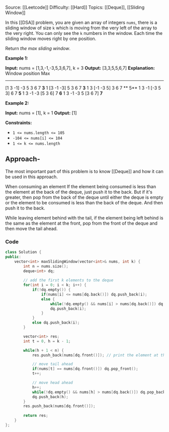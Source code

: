 Source: [[Leetcode]]
Difficulty: [[Hard]]
Topics: [[Deque]], [[Sliding Window]]

In this [[DSA]] problem, you are given an array of integers `nums`, there is a sliding window of size `k` which is moving from the very left of the array to the very right. You can only see the `k` numbers in the window. Each time the sliding window moves right by one position.

Return _the max sliding window_.

**Example 1:**

**Input:** nums = [1,3,-1,-3,5,3,6,7], k = 3
**Output:** [3,3,5,5,6,7]
**Explanation:** 
Window position                Max
---------------               -----
[1  3  -1] -3  5  3  6  7       **3**
 1 [3  -1  -3] 5  3  6  7       **3**
 1  3 [-1  -3  5] 3  6  7      ** 5**
 1  3  -1 [-3  5  3] 6  7       **5**
 1  3  -1  -3 [5  3  6] 7       **6**
 1  3  -1  -3  5 [3  6  7]      **7**

**Example 2:**

**Input:** nums = [1], k = 1
**Output:** [1]

**Constraints:**

- `1 <= nums.length <= 105`
- `-104 <= nums[i] <= 104`
- `1 <= k <= nums.length`

## Approach-
The most important part of this problem is to know [[Deque]] and how it can be used in this approach.

When consuming an element
If the element being consumed is less than the element at the back of the deque, just push it to the back.
But if it's greater, then pop from the back of the deque until either the deque is empty or the element to be consumed is less than the back of the deque. And then push it to the back.

While leaving element behind with the tail, if the element being left behind is the same as the element at the front, pop from the front of the deque and then move the tail ahead.

### Code 

```cpp
class Solution {
public:
    vector<int> maxSlidingWindow(vector<int>& nums, int k) {
        int n = nums.size();
        deque<int> dq;
        
        // add the first k elements to the deque        
        for(int i = 0; i < k; i++) {
            if(!dq.empty()) {
                if(nums[i] <= nums[dq.back()]) dq.push_back(i);
                else {
                    while(!dq.empty() && nums[i] > nums[dq.back()]) dq.pop_back();
                    dq.push_back(i);
                }
            }
            else dq.push_back(i);
        }

        vector<int> res;
        int t = 0, h = k - 1;

        while(h + 1 < n) {
            res.push_back(nums[dq.front()]); // print the element at the front of dq

            // move tail ahead
            if(nums[t] == nums[dq.front()]) dq.pop_front();
            t++;

            // move head ahead
            h++;
            while(!dq.empty() && nums[h] > nums[dq.back()]) dq.pop_back();
            dq.push_back(h);
        }
        res.push_back(nums[dq.front()]);
        
        return res;
    }
};
```
